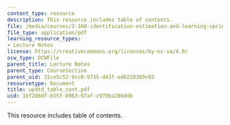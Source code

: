 ```yaml
---
content_type: resource
description: This resource includes table of contents.
file: /media/courses/2-160-identification-estimation-and-learning-spring-2006/1bf206dfb15f096397afc979ba28bddb_updtd_table_cont.pdf
file_type: application/pdf
learning_resource_types:
- Lecture Notes
license: https://creativecommons.org/licenses/by-nc-sa/4.0/
ocw_type: OCWFile
parent_title: Lecture Notes
parent_type: CourseSection
parent_uid: 31ce5c52-9cc0-9735-d43f-ed0218389c93
resourcetype: Document
title: updtd_table_cont.pdf
uid: 1bf206df-b15f-0963-97af-c979ba28bddb
---
```

This resource includes table of contents.